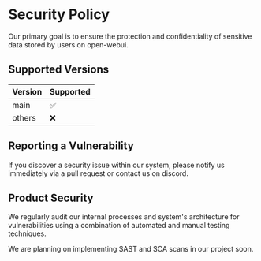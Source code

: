 # Security Policy

Our primary goal is to ensure the protection and confidentiality of sensitive data stored by users on open-webui.

## Supported Versions

| Version | Supported          |
| ------- | ------------------ |
| main    | :white_check_mark: |
| others  | :x:                |

## Reporting a Vulnerability

If you discover a security issue within our system, please notify us immediately via a pull request or contact us on discord.

## Product Security

We regularly audit our internal processes and system's architecture for vulnerabilities using a combination of automated and manual testing techniques.

We are planning on implementing SAST and SCA scans in our project soon.

